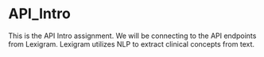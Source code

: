 # API_Intro
This is the API Intro assignment.
We will be connecting to the API endpoints from Lexigram. Lexigram utilizes NLP to extract clinical concepts from text. 

